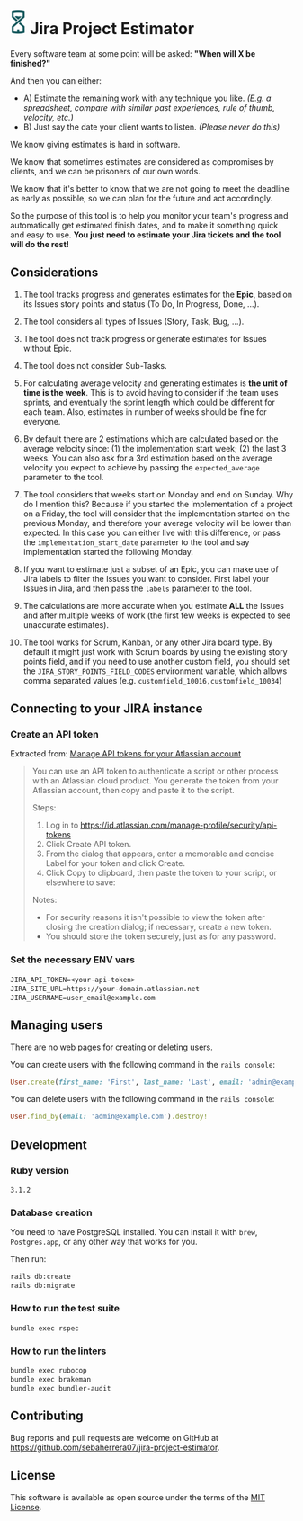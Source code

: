 # ![Jira Project Estimator](public/ms-icon-28x44.png) Jira Project Estimator 

Every software team at some point will be asked: **"When will X be finished?"**

And then you can either:
* A) Estimate the remaining work with any technique you like. _(E.g. a spreadsheet, compare with similar past experiences, rule of thumb, velocity, etc.)_
* B) Just say the date your client wants to listen. _(Please never do this)_

We know giving estimates is hard in software.

We know that sometimes estimates are considered as compromises by clients, and we can be prisoners of our own words.

We know that it's better to know that we are not going to meet the deadline as early as possible, so we can plan for the future and act accordingly.

So the purpose of this tool is to help you monitor your team's progress and automatically get estimated finish dates, and to make it something quick and easy to use. **You just need to estimate your Jira tickets and the tool will do the rest!**


## Considerations
1. The tool tracks progress and generates estimates for the **Epic**, based on its Issues story points and status (To Do, In Progress, Done, ...).

2. The tool considers all types of Issues (Story, Task, Bug, ...).

3. The tool does not track progress or generate estimates for Issues without Epic.

4. The tool does not consider Sub-Tasks.

5. For calculating average velocity and generating estimates is **the unit of time is the week**. This is to avoid having to consider if the team uses sprints, and eventually the sprint length which could be different for each team. Also, estimates in number of weeks should be fine for everyone.

6. By default there are 2 estimations which are calculated based on the average velocity since: (1) the implementation start week; (2) the last 3 weeks. You can also ask for a 3rd estimation based on the average velocity you expect to achieve by passing the `expected_average` parameter to the tool.

7. The tool considers that weeks start on Monday and end on Sunday. Why do I mention this? Because if you started the implementation of a project on a Friday, the tool will consider that the implementation started on the previous Monday, and therefore your average velocity will be lower than expected. In this case you can either live with this difference, or pass the `implementation_start_date` parameter to the tool and say implementation started the following Monday.

8. If you want to estimate just a subset of an Epic, you can make use of Jira labels to filter the Issues you want to consider. First label your Issues in Jira, and then pass the `labels` parameter to the tool.

9. The calculations are more accurate when you estimate **ALL** the Issues and after multiple weeks of work (the first few weeks is expected to see unaccurate estimates).

10. The tool works for Scrum, Kanban, or any other Jira board type. By default it might just work with Scrum boards by using the existing story points field, and if you need to use another custom field, you should set the `JIRA_STORY_POINTS_FIELD_CODES` environment variable, which allows comma separated values (e.g. `customfield_10016,customfield_10034`)


## Connecting to your JIRA instance

### Create an API token
Extracted from: [Manage API tokens for your Atlassian account](https://support.atlassian.com/atlassian-account/docs/manage-api-tokens-for-your-atlassian-account/)

> You can use an API token to authenticate a script or other process with an Atlassian cloud product. You generate the token from your Atlassian account, then copy and paste it to the script.
>
> Steps:
> 1. Log in to https://id.atlassian.com/manage-profile/security/api-tokens
> 2. Click Create API token.
> 3. From the dialog that appears, enter a memorable and concise Label for your token and click Create.
> 4. Click Copy to clipboard, then paste the token to your script, or elsewhere to save:
>
> Notes:
> * For security reasons it isn't possible to view the token after closing the creation dialog; if necessary, create a new token.
> * You should store the token securely, just as for any password.

### Set the necessary ENV vars
```
JIRA_API_TOKEN=<your-api-token>
JIRA_SITE_URL=https://your-domain.atlassian.net
JIRA_USERNAME=user_email@example.com
```


## Managing users
There are no web pages for creating or deleting users.

You can create users with the following command in the `rails console`:

```ruby
User.create(first_name: 'First', last_name: 'Last', email: 'admin@example.com', password: 's3cur3_P4ssw0rd#!')
```

You can delete users with the following command in the `rails console`:

```ruby
User.find_by(email: 'admin@example.com').destroy!
```


## Development
### Ruby version
```
3.1.2
```

### Database creation
You need to have PostgreSQL installed. You can install it with `brew`, `Postgres.app`, or any other way that works for you.

Then run:

```
rails db:create
rails db:migrate
```

### How to run the test suite
```
bundle exec rspec
```

### How to run the linters
```
bundle exec rubocop
bundle exec brakeman
bundle exec bundler-audit
```


## Contributing
Bug reports and pull requests are welcome on GitHub at https://github.com/sebaherrera07/jira-project-estimator.


## License
This software is available as open source under the terms of the [MIT License](https://opensource.org/licenses/MIT).
